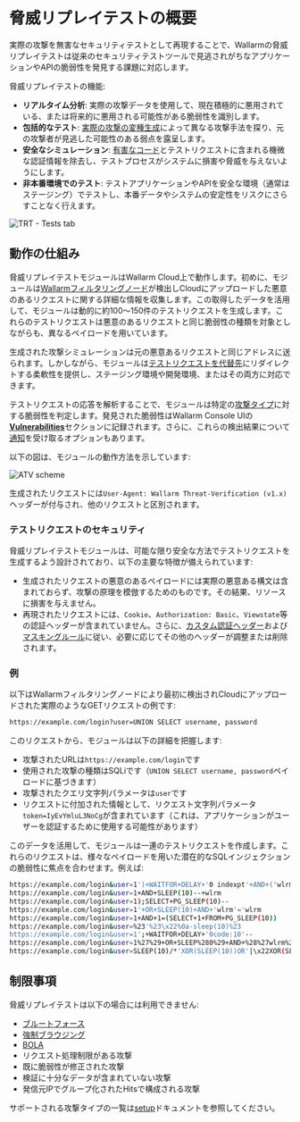 [al-brute-force-attack]:      ../../attacks-vulns-list.md#brute-force-attack
[al-forced-browsing]:         ../../attacks-vulns-list.md#forced-browsing
[al-bola]:                     ../../attacks-vulns-list.md#broken-object-level-authorization-bola
[img-verification-statuses]:    ../../images/user-guides/events/attack-verification-statuses.png
[img-verified-icon]:            ../../images/user-guides/events/verified.png
[img-error-icon]:               ../../images/user-guides/events/error.png#mini
[img-forced-icon]:              ../../images/user-guides/events/forced.png#mini
[img-sheduled-icon]:            ../../images/user-guides/events/sheduled.png#mini
[img-cloud-icon]:               ../../images/user-guides/events/cloud.png#mini
[img-skip-icon]:                ../../images/user-guides/events/skipped.png#mini
[img-happening-icon]:           ../../images/user-guides/events/happening.png#mini

# 脅威リプレイテストの概要

実際の攻撃を無害なセキュリティテストとして再現することで、Wallarmの脅威リプレイテストは従来のセキュリティテストツールで見逃されがちなアプリケーションやAPIの脆弱性を発見する課題に対応します。

脅威リプレイテストの機能:

* **リアルタイム分析**: 実際の攻撃データを使用して、現在積極的に悪用されている、または将来的に悪用される可能性がある脆弱性を識別します。   
* **包括的なテスト**: [実際の攻撃の変種生成](#how-it-works)によって異なる攻撃手法を探り、元の攻撃者が見逃した可能性のある弱点を露呈します。    
* **安全なシミュレーション**: [有害なコード](#test-request-security)とテストリクエストに含まれる機微な認証情報を除去し、テストプロセスがシステムに損害や脅威を与えないようにします。   
* **非本番環境でのテスト**: テストアプリケーションやAPIを安全な環境（通常はステージング）でテストし、本番データやシステムの安定性をリスクにさらすことなく行えます。 

![TRT - Tests tab](../../images/vulnerability-detection/trt-tests.png)

## 動作の仕組み

脅威リプレイテストモジュールはWallarm Cloud上で動作します。初めに、モジュールは[Wallarmフィルタリングノード](../../installation/supported-deployment-options.md)が検出しCloudにアップロードした悪意のあるリクエストに関する詳細な情報を収集します。この取得したデータを活用して、モジュールは動的に約100〜150件のテストリクエストを生成します。これらのテストリクエストは悪意のあるリクエストと同じ脆弱性の種類を対象としながらも、異なるペイロードを用いています。

生成された攻撃シミュレーションは元の悪意あるリクエストと同じアドレスに送られます。しかしながら、モジュールは[テストリクエストを代替先](setup.md#configure-test-policies)にリダイレクトする柔軟性を提供し、ステージング環境や開発環境、またはその両方に対応できます。

テストリクエストの応答を解析することで、モジュールは特定の[攻撃タイプ](../../attacks-vulns-list.md)に対する脆弱性を判定します。発見された脆弱性はWallarm Console UIの[**Vulnerabilities**](../../user-guides/vulnerabilities.md)セクションに記録されます。さらに、これらの検出結果について[通知](../../user-guides/settings/integrations/integrations-intro.md)を受け取るオプションもあります。

以下の図は、モジュールの動作方法を示しています:

![ATV scheme](../../images/vulnerability-detection/active-threat-verification-scheme-prod.png)

生成されたリクエストには`User-Agent: Wallarm Threat-Verification (v1.x)`ヘッダーが付与され、他のリクエストと区別されます。

### テストリクエストのセキュリティ

脅威リプレイテストモジュールは、可能な限り安全な方法でテストリクエストを生成するよう設計されており、以下の主要な特徴が備えられています:

* 生成されたリクエストの悪意のあるペイロードには実際の悪意ある構文は含まれておらず、攻撃の原理を模倣するためのものです。その結果、リソースに損害を与えません。
* 再現されたリクエストには、`Cookie`、`Authorization: Basic`、`Viewstate`等の認証ヘッダーが含まれていません。さらに、[カスタム認証ヘッダー](setup.md#rewrites)および[マスキングルール](../../user-guides/rules/sensitive-data-rule.md)に従い、必要に応じてその他のヘッダーが調整または削除されます。

### 例

以下はWallarmフィルタリングノードにより最初に検出されCloudにアップロードされた実際のようなGETリクエストの例です:

```bash
https://example.com/login?user=UNION SELECT username, password
```

このリクエストから、モジュールは以下の詳細を把握します:

* 攻撃されたURLは`https://example.com/login`です
* 使用された攻撃の種類はSQLiです（`UNION SELECT username, password`ペイロードに基づきます）
* 攻撃されたクエリ文字列パラメータは`user`です
* リクエストに付加された情報として、リクエスト文字列パラメータ`token=IyEvYmluL3NoCg`が含まれています（これは、アプリケーションがユーザーを認証するために使用する可能性があります）

このデータを活用して、モジュールは一連のテストリクエストを作成します。これらのリクエストは、様々なペイロードを用いた潜在的なSQLインジェクションの脆弱性に焦点を合わせます。例えば:

```bash
https://example.com/login&user=1')+WAITFOR+DELAY+'0 indexpt'+AND+('wlrm'='wlrm
https://example.com/login&user=1+AND+SLEEP(10)--+wlrm
https://example.com/login&user=1);SELECT+PG_SLEEP(10)--
https://example.com/login&user=1'+OR+SLEEP(10)+AND+'wlrm'='wlrm
https://example.com/login&user=1+AND+1=(SELECT+1+FROM+PG_SLEEP(10))
https://example.com/login&user=%23'%23\x22%0a-sleep(10)%23
https://example.com/login&user=1';+WAITFOR+DELAY+'0code:10'--
https://example.com/login&user=1%27%29+OR+SLEEP%280%29+AND+%28%27wlrm%27%3D%27wlrm
https://example.com/login&user=SLEEP(10)/*'XOR(SLEEP(10))OR'|\x22XOR(SLEEP(10))OR\x22*/
```

## 制限事項

脅威リプレイテストは以下の場合には利用できません:

* [ブルートフォース][al-brute-force-attack]
* [強制ブラウジング][al-forced-browsing]
* [BOLA][al-bola]
* リクエスト処理制限がある攻撃
* 既に脆弱性が修正された攻撃
* 検証に十分なデータが含まれていない攻撃
* 発信元IPでグループ化されたHitsで構成される攻撃

サポートされる攻撃タイプの一覧は[setup](setup.md#configure-test-policies)ドキュメントを参照してください。